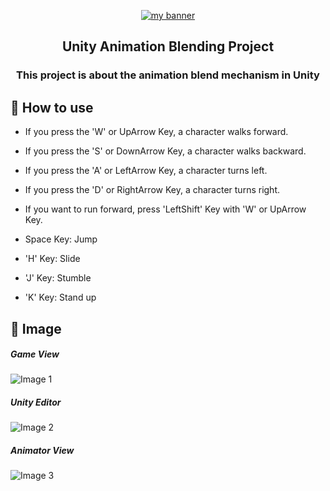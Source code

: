 <p align="center">
  <a href="https:/blight-1115-e.web.app/" rel="noreferrer"><img src="https://encrypted-tbn0.gstatic.com/images?q=tbn:ANd9GcQEB6JUamacuq-0bO3JrNamXuJw6iYhgQ3yJtr74bVqySwAACvcGLUjRmiVUjmskZi992s&usqp=CAU" alt="my banner"></a>
</p>

<h2 align="center">
Unity Animation Blending Project
</h2> 

<h3 align="center">This project is about the animation blend mechanism in Unity</h3>

## 🔭 How to use

- If you press the 'W' or UpArrow Key, a character walks forward.

- If you press the 'S' or DownArrow Key, a character walks backward.

- If you press the 'A' or LeftArrow Key, a character turns left.

- If you press the 'D' or RightArrow Key, a character turns right.

- If you want to run forward, press 'LeftShift' Key with 'W' or UpArrow Key.

- Space Key: Jump

- 'H' Key: Slide

- 'J' Key: Stumble

- 'K' Key: Stand up

## 💼 Image

<h5>Game View</h5>

![Image 1](https://user-images.githubusercontent.com/125852184/238296274-e1414ada-b946-4b30-87ed-405e6512d0d1.png)

<h5>Unity Editor</h5>

![Image 2](https://user-images.githubusercontent.com/125852184/238296558-8187ac68-90b0-4ef4-8e15-6d91af68e055.png)

<h5>Animator View</h5>

![Image 3](https://user-images.githubusercontent.com/125852184/238296907-9ad482e7-59f3-46fa-9ef9-ef7543bccd2f.png)
